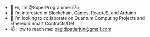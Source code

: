 - 👋 Hi, I’m @SuperProgrammer775
- 👀 I’m interested in Blockchain, Games, ReactJS, and Arduino
- 💞️ I’m looking to collaborate on Quantum Computing Projects and Ethereum Smart Contracts/Defi
- 📫 How to reach me: pagidipatiarjun@gmail.com

<!---
SuperProgrammer775/SuperProgrammer775 is a ✨ special ✨ repository because its `README.md` (this file) appears on your GitHub profile.
You can click the Preview link to take a look at your changes.
--->
